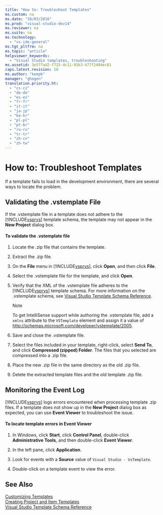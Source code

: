 ```yaml
---
title: "How to: Troubleshoot Templates"
ms.custom: na
ms.date: "10/03/2016"
ms.prod: "visual-studio-dev14"
ms.reviewer: na
ms.suite: na
ms.technology: 
  - "vs-ide-general"
ms.tgt_pltfrm: na
ms.topic: "article"
helpviewer_keywords: 
  - "Visual Studio templates, troubleshooting"
ms.assetid: 3e577ad2-f725-4c11-93b3-477f2404ec81
caps.latest.revision: 10
ms.author: "kempb"
manager: "ghogen"
translation.priority.ht: 
  - "cs-cz"
  - "de-de"
  - "es-es"
  - "fr-fr"
  - "it-it"
  - "ja-jp"
  - "ko-kr"
  - "pl-pl"
  - "pt-br"
  - "ru-ru"
  - "tr-tr"
  - "zh-cn"
  - "zh-tw"
---
```

# How to: Troubleshoot Templates
If a template fails to load in the development environment, there are several ways to locate the problem.  
  
## Validating the .vstemplate File  
 If the .vstemplate file in a template does not adhere to the [!INCLUDE[vsprvs](../dv_TeamTestALM/includes/vsprvs_md.md)] template schema, the template may not appear in the **New Project** dialog box.  
  
#### To validate the .vstemplate file  
  
1.  Locate the .zip file that contains the template.  
  
2.  Extract the .zip file.  
  
3.  On the **File** menu in [!INCLUDE[vsprvs](../dv_TeamTestALM/includes/vsprvs_md.md)], click **Open**, and then click **File**.  
  
4.  Select the .vstemplate file for the template, and click **Open**.  
  
5.  Verify that the XML of the .vstemplate file adheres to the [!INCLUDE[vsprvs](../dv_TeamTestALM/includes/vsprvs_md.md)] template schema. For more information on the .vstemplate schema, see [Visual Studio Template Schema Reference](../Topic/Visual%20Studio%20Template%20Schema%20Reference.md).  
  
    > [!NOTE]
    >  To get IntelliSense support while authoring the .vstemplate file, add a `xmlns` attribute to the `VSTemplate` element and assign it a value of http://schemas.microsoft.com/developer/vstemplate/2005.  
  
6.  Save and close the .vstemplate file.  
  
7.  Select the files included in your template, right-click, select **Send To**, and click **Compressed (zipped) Folder**. The files that you selected are compressed into a .zip file.  
  
8.  Place the new .zip file in the same directory as the old .zip file.  
  
9. Delete the extracted template files and the old template .zip file.  
  
## Monitoring the Event Log  
 [!INCLUDE[vsprvs](../dv_TeamTestALM/includes/vsprvs_md.md)] logs errors encountered when processing template .zip files. If a template does not show up in the **New Project** dialog box as expected, you can use **Event Viewer** to troubleshoot the issue.  
  
#### To locate template errors in Event Viewer  
  
1.  In Windows, click **Start**, click **Control Panel**, double-click **Administrative Tools**, and then double-click **Event Viewer**.  
  
2.  In the left pane, click **Application**.  
  
3.  Look for events with a **Source** value of `Visual Studio - VsTemplate`.  
  
4.  Double-click on a template event to view the error.  
  
## See Also  
 [Customizing Templates](../VS_IDE/customizing-project-and-item-templates.md)   
 [Creating Project and Item Templates](../VS_IDE/creating-project-and-item-templates.md)   
 [Visual Studio Template Schema Reference](../Topic/Visual%20Studio%20Template%20Schema%20Reference.md)